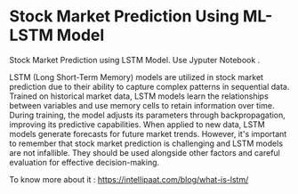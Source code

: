 # Stock Market Prediction Using ML-LSTM Model
 
Stock Market Prediction using LSTM Model. Use Jyputer Notebook .

LSTM (Long Short-Term Memory) models are utilized in stock market prediction due to their ability to capture complex patterns in sequential data. Trained on historical market data, LSTM models learn the relationships between variables and use memory cells to retain information over time. During training, the model adjusts its parameters through backpropagation, improving its predictive capabilities. When applied to new data, LSTM models generate forecasts for future market trends. However, it's important to remember that stock market prediction is challenging and LSTM models are not infallible. They should be used alongside other factors and careful evaluation for effective decision-making.

To know more about it : https://intellipaat.com/blog/what-is-lstm/
